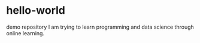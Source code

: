 # hello-world
demo repository
I am trying to learn programming and data science through online learning.
